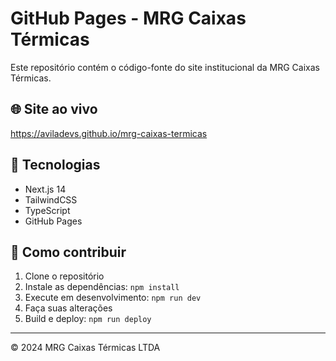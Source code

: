 # GitHub Pages - MRG Caixas Térmicas

Este repositório contém o código-fonte do site institucional da MRG Caixas Térmicas.

## 🌐 Site ao vivo

https://aviladevs.github.io/mrg-caixas-termicas

## 🚀 Tecnologias

- Next.js 14
- TailwindCSS
- TypeScript
- GitHub Pages

## 📝 Como contribuir

1. Clone o repositório
2. Instale as dependências: `npm install`
3. Execute em desenvolvimento: `npm run dev`
4. Faça suas alterações
5. Build e deploy: `npm run deploy`

---

© 2024 MRG Caixas Térmicas LTDA